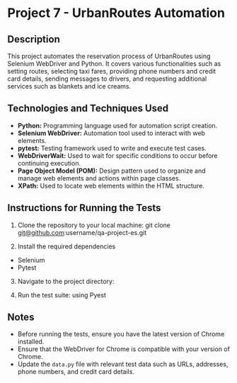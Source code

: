# Project 7 - UrbanRoutes Automation

## Description
This project automates the reservation process of UrbanRoutes using Selenium WebDriver and Python.
It covers various functionalities such as setting routes, selecting taxi fares, providing phone numbers
and credit card details, sending messages to drivers, and requesting additional services such as blankets
and ice creams.

## Technologies and Techniques Used
- **Python:** Programming language used for automation script creation.
- **Selenium WebDriver:** Automation tool used to interact with web elements.
- **pytest:** Testing framework used to write and execute test cases.
- **WebDriverWait:** Used to wait for specific conditions to occur before continuing execution.
- **Page Object Model (POM):** Design pattern used to organize and manage web elements and actions within page classes.
- **XPath:** Used to locate web elements within the HTML structure.

## Instructions for Running the Tests
1. Clone the repository to your local machine:
    git clone git@github.com:username/qa-project-es.git

2. Install the required dependencies
- Selenium
- Pytest

3. Navigate to the project directory:

4. Run the test suite:
    using Pyest

## Notes
- Before running the tests, ensure you have the latest version of Chrome installed.
- Ensure that the WebDriver for Chrome is compatible with your version of Chrome.
- Update the `data.py` file with relevant test data such as URLs, addresses, phone numbers, and credit card details.
